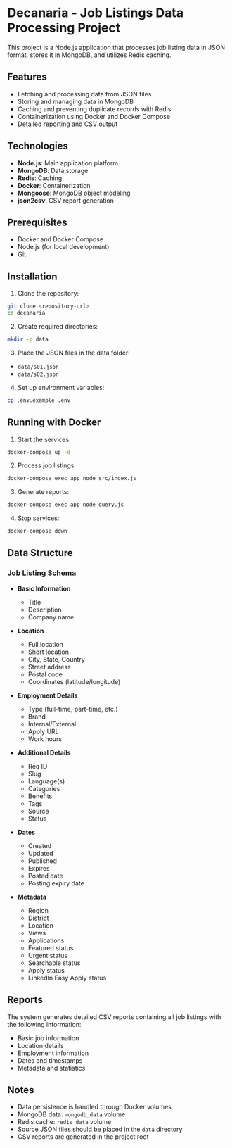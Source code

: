 # Decanaria - Job Listings Data Processing Project

This project is a Node.js application that processes job listing data in JSON format, stores it in MongoDB, and utilizes Redis caching.

## Features

- Fetching and processing data from JSON files
- Storing and managing data in MongoDB
- Caching and preventing duplicate records with Redis
- Containerization using Docker and Docker Compose
- Detailed reporting and CSV output

## Technologies

- **Node.js**: Main application platform
- **MongoDB**: Data storage
- **Redis**: Caching
- **Docker**: Containerization
- **Mongoose**: MongoDB object modeling
- **json2csv**: CSV report generation

## Prerequisites

- Docker and Docker Compose
- Node.js (for local development)
- Git

## Installation

1. Clone the repository:
```bash
git clone <repository-url>
cd decanaria
```

2. Create required directories:
```bash
mkdir -p data
```

3. Place the JSON files in the data folder:
- `data/s01.json`
- `data/s02.json`

4. Set up environment variables:
```bash
cp .env.example .env
```

## Running with Docker

1. Start the services:
```bash
docker-compose up -d
```

2. Process job listings:
```bash
docker-compose exec app node src/index.js
```

3. Generate reports:
```bash
docker-compose exec app node query.js
```

4. Stop services:
```bash
docker-compose down
```

## Data Structure

### Job Listing Schema

- **Basic Information**
  - Title
  - Description
  - Company name

- **Location**
  - Full location
  - Short location
  - City, State, Country
  - Street address
  - Postal code
  - Coordinates (latitude/longitude)

- **Employment Details**
  - Type (full-time, part-time, etc.)
  - Brand
  - Internal/External
  - Apply URL
  - Work hours

- **Additional Details**
  - Req ID
  - Slug
  - Language(s)
  - Categories
  - Benefits
  - Tags
  - Source
  - Status

- **Dates**
  - Created
  - Updated
  - Published
  - Expires
  - Posted date
  - Posting expiry date

- **Metadata**
  - Region
  - District
  - Location
  - Views
  - Applications
  - Featured status
  - Urgent status
  - Searchable status
  - Apply status
  - LinkedIn Easy Apply status

## Reports

The system generates detailed CSV reports containing all job listings with the following information:
- Basic job information
- Location details
- Employment information
- Dates and timestamps
- Metadata and statistics

## Notes

- Data persistence is handled through Docker volumes
- MongoDB data: `mongodb_data` volume
- Redis cache: `redis_data` volume
- Source JSON files should be placed in the `data` directory
- CSV reports are generated in the project root
